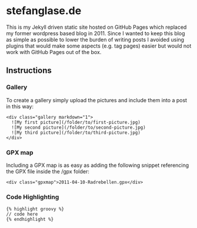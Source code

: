 stefanglase.de
==============

This is my Jekyll driven static site hosted on GitHub Pages which replaced my former wordpress based blog in 2011. Since I wanted to keep this blog as simple as possible to lower the burden of writing posts I avoided using plugins that would make some aspects (e.g. tag pages) easier but would not work with GitHub Pages out of the box.

Instructions
------------

### Gallery

To create a gallery simply upload the pictures and include them into a post in this way:

    <div class="gallery markdown="1">
      ![My first picture](/folder/to/first-picture.jpg)
      ![My second picture](/folder/to/second-picture.jpg)
      ![My third picture](/folder/to/third-picture.jpg)
    </div>

### GPX map

Including a GPX map is as easy as adding the following snippet referencing the GPX file inside the /gpx folder:

    <div class="gpxmap">2011-04-10-Radrebellen.gpx</div>

### Code Highlighting

    {% highlight groovy %}
    // code here
    {% endhighlight %}
